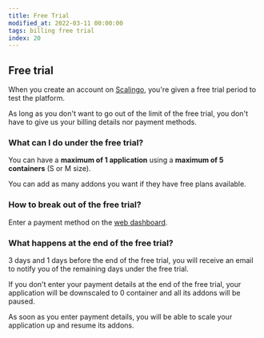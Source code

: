 ```yaml
---
title: Free Trial
modified_at: 2022-03-11 00:00:00
tags: billing free trial
index: 20
---
```


## Free trial

When you create an account on [Scalingo](https://scalingo.com), you're given a
free trial period to test the platform.

As long as you don't want to go out of the limit of the free trial, you don't
have to give us your billing details nor payment methods.

### What can I do under the free trial?

You can have a **maximum of 1 application** using a **maximum of 5 containers**
(S or M size).

You can add as many addons you want if they have free plans available.

### How to break out of the free trial?

Enter a payment method on the [web dashboard](https://dashboard.scalingo.com).

### What happens at the end of the free trial?

3 days and 1 days before the end of the free trial, you will receive an email
to notify you of the remaining days under the free trial.

If you don't enter your payment details at the end of the free trial, your
application will be downscaled to 0 container and all its addons will be paused.

As soon as you enter payment details, you will be able to scale your application
up and resume its addons.
